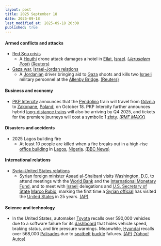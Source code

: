 ```yaml
---
layout: post
title: 2025 September 18
date: 2025-09-18
last_modified_at: 2025-09-18 20:08
published: true
---
```



#### Armed conflicts and attacks

* [Red Sea crisis](https://en.wikipedia.org/wiki/Red_Sea_crisis "Red Sea crisis")
  * A [Houthi](https://en.wikipedia.org/wiki/Houthi "Houthi") drone attack damages a hotel in [Eilat](https://en.wikipedia.org/wiki/Eilat "Eilat"), [Israel](https://en.wikipedia.org/wiki/Israel "Israel"). [(*Jerusalem Post*)](https://www.jpost.com/israel-news/article-867996) [(Reuters)](https://www.reuters.com/world/middle-east/drone-launched-yemen-crashes-israels-eilat-2025-09-18/)
* [Gaza war](https://en.wikipedia.org/wiki/Gaza_war "Gaza war"), [Israel-Jordan relations](https://en.wikipedia.org/wiki/Israel-Jordan_relations "Israel-Jordan relations")
  * A [Jordanian](https://en.wikipedia.org/wiki/Jordan "Jordan") driver bringing aid to [Gaza](https://en.wikipedia.org/wiki/Gaza_Strip "Gaza Strip") shoots and kills two [Israeli](https://en.wikipedia.org/wiki/Israel "Israel") military personnel at the [Allenby Bridge](https://en.wikipedia.org/wiki/Allenby_Bridge "Allenby Bridge"). [(Reuters)](https://www.reuters.com/world/middle-east/israeli-military-says-received-report-shooting-jordan-border-crossing-2025-09-18/)

#### Business and economy

* [PKP Intercity](https://en.wikipedia.org/wiki/PKP_Intercity "PKP Intercity") announces that the [Pendolino](https://en.wikipedia.org/wiki/Pendolino "Pendolino") train will travel from [Gdynia](https://en.wikipedia.org/wiki/Gdynia "Gdynia") to [Zakopane](https://en.wikipedia.org/wiki/Zakopane "Zakopane"), [Poland](https://en.wikipedia.org/wiki/Poland "Poland"), on October 18. PKP Intercity further announces hybrid [long-distance trains](https://en.wikipedia.org/wiki/Long-distance_train "Long-distance train") will also be arriving by Q4 2025, and tickets for the premiere journeys will cost a symbolic 1 [złoty](https://en.wikipedia.org/wiki/Z%C5%82oty "Złoty"). [(*RMF MAXX*)](https://rmfmaxx.pl/news/Pendolino-pojedzie-z-Gdyni-do-Zakopanego-PKP-Intercity-wprowadza-rewolucje-na-torach%2C89454.html)

#### Disasters and accidents

* 2025 Lagos building fire
  * At least 10 people are killed when a fire breaks out in a high-rise [office building](https://en.wikipedia.org/wiki/Office_building "Office building") in [Lagos](https://en.wikipedia.org/wiki/Lagos "Lagos"), [Nigeria](https://en.wikipedia.org/wiki/Nigeria "Nigeria"). [(BBC News)](https://www.bbc.com/news/articles/cr704re0kmpo)

#### International relations

* [Syria–United States relations](https://en.wikipedia.org/wiki/Syria%E2%80%93United_States_relations "Syria–United States relations")
  * [Syrian](https://en.wikipedia.org/wiki/Syria "Syria") [foreign minister](https://en.wikipedia.org/wiki/Ministry_of_Foreign_Affairs_and_Expatriates_%28Syria%29 "Ministry of Foreign Affairs and Expatriates (Syria)") [Asaad al-Shaibani](https://en.wikipedia.org/wiki/Asaad_al-Shaibani "Asaad al-Shaibani") visits [Washington, D.C.](https://en.wikipedia.org/wiki/Washington%2C_D.C. "Washington, D.C.") to attend meetings with the [World Bank](https://en.wikipedia.org/wiki/World_Bank "World Bank") and the [International Monetary Fund](https://en.wikipedia.org/wiki/International_Monetary_Fund "International Monetary Fund"), and to meet with [Israeli](https://en.wikipedia.org/wiki/Israel "Israel") delegations and [U.S. Secretary of State](https://en.wikipedia.org/wiki/U.S._Secretary_of_State "U.S. Secretary of State") [Marco Rubio](https://en.wikipedia.org/wiki/Marco_Rubio "Marco Rubio"), marking the first time a [Syrian official](https://en.wikipedia.org/wiki/Syrian_transitional_government "Syrian transitional government") has visited the [United States](https://en.wikipedia.org/wiki/United_States "United States") in 25 years. [(AP)](https://apnews.com/article/syria-us-asaad-alshibani-trump-sanctions-alsharaa-526af7ef1ad6afc5ad1086e0707a5720)

#### Science and technology

* In the United States, automaker [Toyota](https://en.wikipedia.org/wiki/Toyota "Toyota") recalls over 590,000 vehicles due to a software failure for its [dashboard](https://en.wikipedia.org/wiki/Dashboard "Dashboard") that hides vehicle speed, braking status, and tire pressure warnings. Meanwhile, [Hyundai](https://en.wikipedia.org/wiki/Hyundai "Hyundai") recalls over 568,000 [Palisades](https://en.wikipedia.org/wiki/Hyundai_Palisade "Hyundai Palisade") due to [seatbelt](https://en.wikipedia.org/wiki/Seatbelt "Seatbelt") [buckle](https://en.wikipedia.org/wiki/Belt_buckle "Belt buckle") failures. [(AP)](https://apnews.com/article/auto-recalls-hyundai-toyota-safety-87734fbc8c951415564c21a2f21d9fdf) [(Yahoo! Autos)](https://autos.yahoo.com/safety-and-recalls/articles/toyota-hyundai-recall-more-1-144256702.html)
